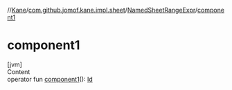 //[Kane](../../index.md)/[com.github.jomof.kane.impl.sheet](../index.md)/[NamedSheetRangeExpr](index.md)/[component1](component1.md)



# component1  
[jvm]  
Content  
operator fun [component1](component1.md)(): [Id](../../com.github.jomof.kane.impl/index.md#%5Bcom.github.jomof.kane.impl%2FId%2F%2F%2FPointingToDeclaration%2F%5D%2FClasslikes%2F-1475849451)  



